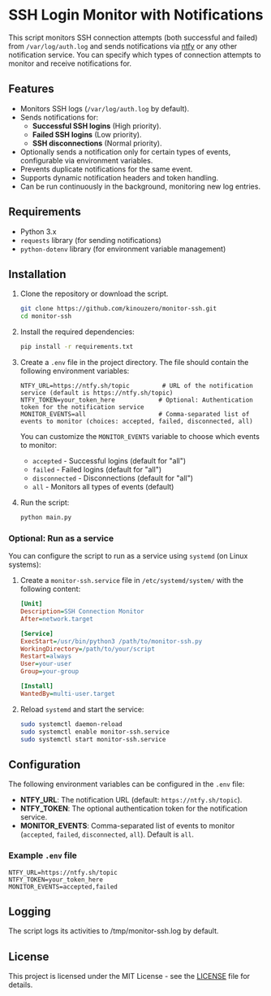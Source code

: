 # SSH Login Monitor with Notifications

This script monitors SSH connection attempts (both successful and failed) from `/var/log/auth.log` and sends notifications via [ntfy](https://ntfy.sh/) or any other notification service. You can specify which types of connection attempts to monitor and receive notifications for.

## Features

- Monitors SSH logs (`/var/log/auth.log` by default).
- Sends notifications for:
  - **Successful SSH logins** (High priority).
  - **Failed SSH logins** (Low priority).
  - **SSH disconnections** (Normal priority).
- Optionally sends a notification only for certain types of events, configurable via environment variables.
- Prevents duplicate notifications for the same event.
- Supports dynamic notification headers and token handling.
- Can be run continuously in the background, monitoring new log entries.

## Requirements

- Python 3.x
- `requests` library (for sending notifications)
- `python-dotenv` library (for environment variable management)

## Installation

1. Clone the repository or download the script.

    ```bash
    git clone https://github.com/kinouzero/monitor-ssh.git
    cd monitor-ssh
    ```

2. Install the required dependencies:

    ```bash
    pip install -r requirements.txt
    ```

3. Create a `.env` file in the project directory. The file should contain the following environment variables:

    ```env
    NTFY_URL=https://ntfy.sh/topic         # URL of the notification service (default is https://ntfy.sh/topic)
    NTFY_TOKEN=your_token_here            # Optional: Authentication token for the notification service
    MONITOR_EVENTS=all                    # Comma-separated list of events to monitor (choices: accepted, failed, disconnected, all)
    ```

    You can customize the `MONITOR_EVENTS` variable to choose which events to monitor:
    - `accepted` - Successful logins (default for "all")
    - `failed` - Failed logins (default for "all")
    - `disconnected` - Disconnections (default for "all")
    - `all` - Monitors all types of events (default)

4. Run the script:

    ```bash
    python main.py
    ```

### Optional: Run as a service

You can configure the script to run as a service using `systemd` (on Linux systems):

1. Create a `monitor-ssh.service` file in `/etc/systemd/system/` with the following content:

    ```ini
    [Unit]
    Description=SSH Connection Monitor
    After=network.target

    [Service]
    ExecStart=/usr/bin/python3 /path/to/monitor-ssh.py
    WorkingDirectory=/path/to/your/script
    Restart=always
    User=your-user
    Group=your-group

    [Install]
    WantedBy=multi-user.target
    ```

2. Reload `systemd` and start the service:

    ```bash
    sudo systemctl daemon-reload
    sudo systemctl enable monitor-ssh.service
    sudo systemctl start monitor-ssh.service
    ```

## Configuration

The following environment variables can be configured in the `.env` file:

- **NTFY_URL**: The notification URL (default: `https://ntfy.sh/topic`).
- **NTFY_TOKEN**: The optional authentication token for the notification service.
- **MONITOR_EVENTS**: Comma-separated list of events to monitor (`accepted`, `failed`, `disconnected`, `all`). Default is `all`.

### Example `.env` file

```env
NTFY_URL=https://ntfy.sh/topic
NTFY_TOKEN=your_token_here
MONITOR_EVENTS=accepted,failed
```

## Logging

The script logs its activities to /tmp/monitor-ssh.log by default.

## License

This project is licensed under the MIT License - see the [LICENSE](LICENSE) file for details.
